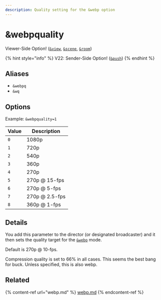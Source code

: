 ```yaml
---
description: Quality setting for the &webp option
---
```


# \&webpquality

Viewer-Side Option! ([`&view`](view.md), [`&scene`](scene.md), [`&room`](../../general-settings/room.md))

{% hint style="info" %}
V22: Sender-Side Option! ([`&push`](../../source-settings/push.md))
{% endhint %}

## Aliases

* `&webpq`
* `&wq`

## Options

Example: `&webpquality=1`

| Value | Description    |
| ----- | -------------- |
| `0`   | 1080p          |
| `1`   | 720p           |
| `2`   | 540p           |
| `3`   | 360p           |
| `4`   | 270p           |
| `5`   | 270p @ 15-fps  |
| `6`   | 270p @ 5-fps   |
| `7`   | 270p @ 2.5-fps |
| `8`   | 360p @ 1-fps   |

## Details

You add this parameter to the director (or designated broadcaster) and it then sets the quality target for the [`&webp`](../../advanced-settings.md#webp) mode.

Default is 270p @ 10-fps.

Compression quality is set to 66% in all cases. This seems the best bang for buck. Unless specified, this is also webp.

## Related

{% content-ref url="webp.md" %}
[webp.md](webp.md)
{% endcontent-ref %}
